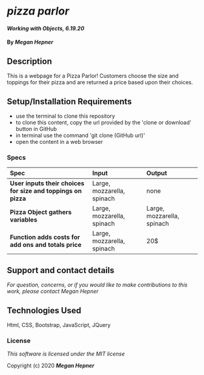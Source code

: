 # _pizza parlor_

#### _Working with Objects, 6.19.20_

#### By _**Megan Hepner**_

## Description
  This is a webpage for a Pizza Parlor! Customers choose the size and toppings for their pizza and are returned a price based upon their choices. 


## Setup/Installation Requirements

* use the terminal to clone this repository 
* to clone this content, copy the url provided by the 'clone or download' button in GitHub
* in terminal use the command 'git clone (GitHub url)'
* open the content in a web browser

### Specs
| Spec | Input | Output |
| :-------------     | :------------- | :------------- |
| **User inputs their choices for size and toppings on pizza** | Large, mozzarella, spinach  | none |
| **Pizza Object gathers variables** | Large, mozzarella, spinach  | Large, mozzarella, spinach |
|**Function adds costs for add ons and totals price** | Large, mozzarella, spinach  | 20$ |

## Support and contact details

_For question, concerns, or if you would like to make contributions to this work, please contact Megan Hepner_

## Technologies Used

Html, CSS, Bootstrap, JavaScript, JQuery

### License

*This software is licensed under the MIT license*

Copyright (c) 2020 **_Megan Hepner_**